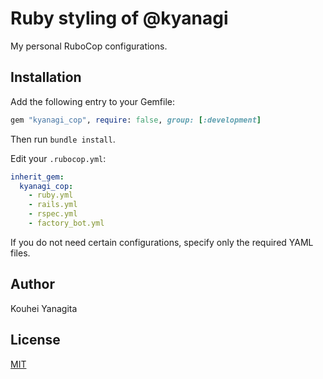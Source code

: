 # Ruby styling of @kyanagi

My personal RuboCop configurations.

## Installation

Add the following entry to your Gemfile:

```ruby
gem "kyanagi_cop", require: false, group: [:development]
```

Then run `bundle install`.

Edit your `.rubocop.yml`:

```yml
inherit_gem:
  kyanagi_cop:
    - ruby.yml
    - rails.yml
    - rspec.yml
    - factory_bot.yml
```

If you do not need certain configurations, specify only the required YAML files.

## Author

Kouhei Yanagita

## License

[MIT](https://opensource.org/license/mit/)
